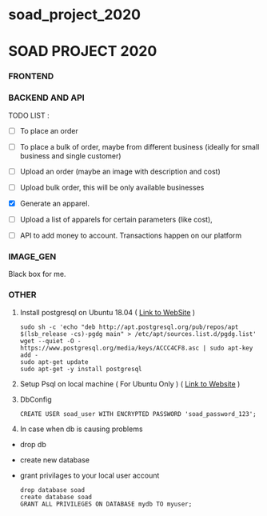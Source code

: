 # soad_project_2020
# SOAD PROJECT 2020


### FRONTEND


### BACKEND AND API

TODO LIST : 
- [ ] To place an order
- [ ] To place a bulk of order, maybe from different business (ideally for small business and single customer)
- [ ] Upload an order (maybe an image with description and cost)
- [ ] Upload bulk order, this will be only available businesses
- [x] Generate an apparel.
- [ ] Upload a list of apparels for certain parameters (like cost), 
- [ ] API to add money to account. Transactions happen on our platform


### IMAGE_GEN
Black box for me.

### OTHER

1. Install postgresql on Ubuntu 18.04 ( 
[Link to WebSite](https://www.postgresql.org/download/linux/ubuntu/) )

    ```
    sudo sh -c 'echo "deb http://apt.postgresql.org/pub/repos/apt $(lsb_release -cs)-pgdg main" > /etc/apt/sources.list.d/pgdg.list'
    wget --quiet -O - https://www.postgresql.org/media/keys/ACCC4CF8.asc | sudo apt-key add -
    sudo apt-get update
    sudo apt-get -y install postgresql
    ```

2. Setup Psql on local machine ( For Ubuntu Only ) (
[Link to Website](https://djangocentral.com/using-postgresql-with-django/) )

3. DbConfig

    ```
    CREATE USER soad_user WITH ENCRYPTED PASSWORD 'soad_password_123';
    ```

4. In case when db is causing problems

- drop db 
- create new database 
- grant privilages to your local user account

    ```psql
    drop database soad
    create database soad
    GRANT ALL PRIVILEGES ON DATABASE mydb TO myuser;
    ```
